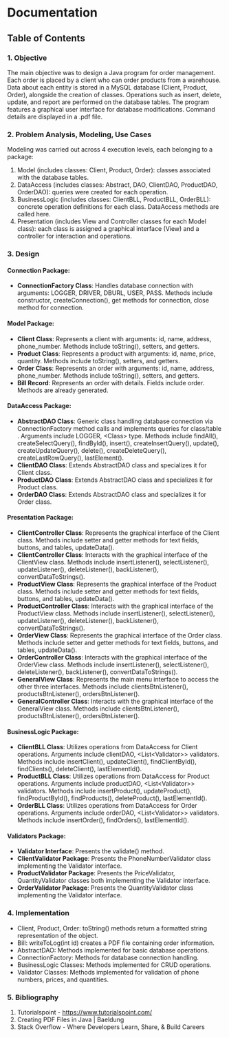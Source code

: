 # Documentation
## Table of Contents

### 1. Objective
The main objective was to design a Java program for order management. Each order is placed by a client who can order products from a warehouse. Data about each entity is stored in a MySQL database (Client, Product, Order), alongside the creation of classes. Operations such as insert, delete, update, and report are performed on the database tables. The program features a graphical user interface for database modifications. Command details are displayed in a .pdf file.

### 2. Problem Analysis, Modeling, Use Cases
Modeling was carried out across 4 execution levels, each belonging to a package:
1. Model (includes classes: Client, Product, Order): classes associated with the database tables.
2. DataAccess (includes classes: Abstract, DAO, ClientDAO, ProductDAO, OrderDAO): queries were created for each operation.
3. BusinessLogic (includes classes: ClientBLL, ProductBLL, OrderBLL): concrete operation definitions for each class. DataAccess methods are called here.
4. Presentation (includes View and Controller classes for each Model class): each class is assigned a graphical interface (View) and a controller for interaction and operations.

### 3. Design
#### Connection Package:
- **ConnectionFactory Class**: Handles database connection with arguments: <Logger> LOGGER, <String> DRIVER, <String> DBURL, <String> USER, <String> PASS. Methods include constructor, createConnection(), get methods for connection, close method for connection.

#### Model Package:
- **Client Class**: Represents a client with arguments: <Integer> id, <String> name, <String> address, <String> phone_number. Methods include toString(), setters, and getters.
- **Product Class**: Represents a product with arguments: <Integer> id, <String> name, <Double> price, <Integer> quantity. Methods include toString(), setters, and getters.
- **Order Class**: Represents an order with arguments: <Integer> id, <String> name, <String> address, <String> phone_number. Methods include toString(), setters, and getters.
- **Bill Record**: Represents an order with details. Fields include <Order> order. Methods are already generated.

#### DataAccess Package:
- **AbstractDAO<T> Class**: Generic class handling database connection via ConnectionFactory method calls and implements queries for class/table <T>. Arguments include <Logger> LOGGER, <Class<T>> type. Methods include findAll(), createSelectQuery(), findById(), insert(), createInsertQuery(), update(), createUpdateQuery(), delete(), createDeleteQuery(), createLastRowQuery(), lastElement().
- **ClientDAO Class**: Extends AbstractDAO class and specializes it for Client class.
- **ProductDAO Class**: Extends AbstractDAO class and specializes it for Product class.
- **OrderDAO Class**: Extends AbstractDAO class and specializes it for Order class.

#### Presentation Package:
- **ClientController Class**: Represents the graphical interface of the Client class. Methods include setter and getter methods for text fields, buttons, and tables, updateData().
- **ClientController Class**: Interacts with the graphical interface of the ClientView class. Methods include insertListener(), selectListener(), updateListener(), deleteListener(), backListener(), convertDataToStrings().
- **ProductView Class**: Represents the graphical interface of the Product class. Methods include setter and getter methods for text fields, buttons, and tables, updateData().
- **ProductController Class**: Interacts with the graphical interface of the ProductView class. Methods include insertListener(), selectListener(), updateListener(), deleteListener(), backListener(), convertDataToStrings().
- **OrderView Class**: Represents the graphical interface of the Order class. Methods include setter and getter methods for text fields, buttons, and tables, updateData().
- **OrderController Class**: Interacts with the graphical interface of the OrderView class. Methods include insertListener(), selectListener(), deleteListener(), backListener(), convertDataToStrings().
- **GeneralView Class**: Represents the main menu interface to access the other three interfaces. Methods include clientsBtnListener(), productsBtnListener(), ordersBtnListener().
- **GeneralController Class**: Interacts with the graphical interface of the GeneralView class. Methods include clientsBtnListener(), productsBtnListener(), ordersBtnListener().

#### BusinessLogic Package:
- **ClientBLL Class**: Utilizes operations from DataAccess for Client operations. Arguments include <ClientDAO> clientDAO, <List<Validator<Client>>> validators. Methods include insertClient(), updateClient(), findClientById(), findClients(), deleteClient(), lastElementId().
- **ProductBLL Class**: Utilizes operations from DataAccess for Product operations. Arguments include <ProductDAO> productDAO, <List<Validator<Product>>> validators. Methods include insertProduct(), updateProduct(), findProductById(), findProducts(), deleteProduct(), lastElementId().
- **OrderBLL Class**: Utilizes operations from DataAccess for Order operations. Arguments include <OrderDAO> orderDAO, <List<Validator<Order>>> validators. Methods include insertOrder(), findOrders(), lastElementId().

#### Validators Package:
- **Validator Interface**: Presents the validate() method.
- **ClientValidator Package**: Presents the PhoneNumberValidator class implementing the Validator interface.
- **ProductValidator Package**: Presents the PriceValidator, QuantityValidator classes both implementing the Validator interface.
- **OrderValidator Package**: Presents the QuantityValidator class implementing the Validator interface.

### 4. Implementation
- Client, Product, Order: toString() methods return a formatted string representation of the object.
- Bill: writeToLog(int id) creates a PDF file containing order information.
- AbstractDAO: Methods implemented for basic database operations.
- ConnectionFactory: Methods for database connection handling.
- BusinessLogic Classes: Methods implemented for CRUD operations.
- Validator Classes: Methods implemented for validation of phone numbers, prices, and quantities.

### 5. Bibliography
1. Tutorialspoint - https://www.tutorialspoint.com/
2. Creating PDF Files in Java | Baeldung
3. Stack Overflow - Where Developers Learn, Share, & Build Careers

